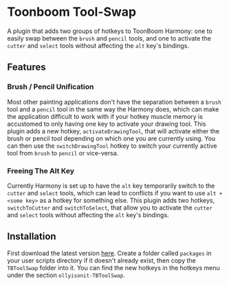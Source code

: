 # Toonboom Tool-Swap

A plugin that adds two groups of hotkeys to ToonBoom Harmony: one to easily swap between the `brush` and `pencil` tools, and one to activate the `cutter` and `select` tools without affecting the `alt` key's bindings.

## Features

### Brush / Pencil Unification
Most other painting applications don't have the separation between a `brush` tool and a `pencil` tool in the same way the Harmony does, which can make the application difficult to work with if your hotkey muscle memory is accustomed to only having one key to activate your drawing tool. This plugin adds a new hotkey, `activateDrawingTool`, that will activate either the brush or pencil tool depending on which one you are currently using. You can then use the `switchDrawingTool` hotkey to switch your currently active tool from `brush` to `pencil` or vice-versa.

### Freeing The Alt Key
Currently Harmony is set up to have the `alt` key temporarily switch to the `cutter` and `select` tools, which can lead to conflicts if you want to use `alt + <some key>` as a hotkey for something else. This plugin adds two hotkeys, `switchToCutter` and `switchToSelect`, that allow you to activate the `cutter` and `select` tools without affecting the `alt` key's bindings.


## Installation
First download the latest version [here](https://github.com/ollyisonit/toonboom-tool-swap/releases/latest). Create a folder called `packages` in your user scripts directory if it doesn't already exist, then copy the `TBToolSwap` folder into it. You can find the new hotkeys in the hotkeys menu under the section `ollyisonit-TBToolSwap`.